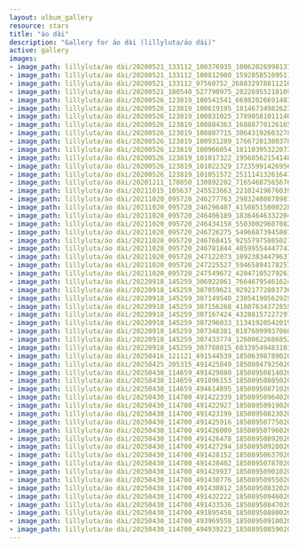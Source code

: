 ```yaml
---
layout: album_gallery
resource: stars
title: "áo dài"
description: "Gallery for áo dài (lillyluta/áo dài)"
active: gallery
images:
- image_path: lillyluta/áo dài/20200521_133112_100376935_1006202699813762_2422000937692752835_n.jpg
- image_path: lillyluta/áo dài/20200521_133112_100812900_1592058510951185_2645880060861256819_n.jpg
- image_path: lillyluta/áo dài/20200521_133112_97560752_2688329788112105_5921492603942024651_n.jpg
- image_path: lillyluta/áo dài/20200521_180540_527790975_2022695521810940_8861520168754871813_n.jpg
- image_path: lillyluta/áo dài/20200526_123819_100541541_669820266914839_1125596010795578759_n.jpg
- image_path: lillyluta/áo dài/20200526_123819_100619195_181467349826230_7824176045278565903_n.jpg
- image_path: lillyluta/áo dài/20200526_123819_100831025_178905810111404_237295772671344860_n.jpg
- image_path: lillyluta/áo dài/20200526_123819_100884363_168887701261651_663032797123283499_n.jpg
- image_path: lillyluta/áo dài/20200526_123819_100887715_3064319260327810_7267441885905883315_n.jpg
- image_path: lillyluta/áo dài/20200526_123819_100931289_176672013803785_3786603808909355305_n.jpg
- image_path: lillyluta/áo dài/20200526_123819_100966054_181103953220739_3341693772509221639_n.jpg
- image_path: lillyluta/áo dài/20200526_123819_101017322_195685621541484_253224799412259788_n.jpg
- image_path: lillyluta/áo dài/20200526_123819_101022329_172359914269568_4681685543076537518_n.jpg
- image_path: lillyluta/áo dài/20200526_123819_101051572_251114132616472_8456720402310692489_n.jpg
- image_path: lillyluta/áo dài/20201211_170850_130892202_716546875656767_9185961076255264007_n.jpg
- image_path: lillyluta/áo dài/20211015_105637_245523663_221024196760397_4290911917804880910_n.jpg
- image_path: lillyluta/áo dài/20211020_095720_246277763_298324808789874_4112662362472223810_n.jpg
- image_path: lillyluta/áo dài/20211020_095720_246296407_415085150002282_1220518086504331104_n.jpg
- image_path: lillyluta/áo dài/20211020_095720_246406189_1836464633220449_6195060839923682478_n.jpg
- image_path: lillyluta/áo dài/20211020_095720_246434158_550300296070820_7688345045708625856_n.jpg
- image_path: lillyluta/áo dài/20211020_095720_246726275_549668739458074_8901538822651420909_n.jpg
- image_path: lillyluta/áo dài/20211020_095720_246768415_925579758050210_3622430778504199779_n.jpg
- image_path: lillyluta/áo dài/20211020_095720_246781844_405995544477421_7972485201257708902_n.jpg
- image_path: lillyluta/áo dài/20211020_095720_247122073_1092383447963782_3142783750003657621_n.jpg
- image_path: lillyluta/áo dài/20211020_095720_247225527_594658941782572_1958716638082240059_n.jpg
- image_path: lillyluta/áo dài/20211020_095720_247549672_420471052792632_5687717458802690713_n.jpg
- image_path: lillyluta/áo dài/20220918_145259_306922861_766467954616248_4943955466305998908_n.jpg
- image_path: lillyluta/áo dài/20220918_145259_307059621_929217728037367_8861526896184416881_n.jpg
- image_path: lillyluta/áo dài/20220918_145259_307149540_2305419056292569_9125538147499599123_n.jpg
- image_path: lillyluta/áo dài/20220918_145259_307156268_418076343728556_3275351160445297358_n.jpg
- image_path: lillyluta/áo dài/20220918_145259_307167424_432881572272975_3681639305824172251_n.jpg
- image_path: lillyluta/áo dài/20220918_145259_307296033_1134192054201977_1488869479862776960_n.jpg
- image_path: lillyluta/áo dài/20220918_145259_307348381_818760999370603_2786194433959146517_n.jpg
- image_path: lillyluta/áo dài/20220918_145259_307433774_126006226868528_80400127759021544_n.jpg
- image_path: lillyluta/áo dài/20220918_145259_307788815_603395494831037_5631282649223426338_n.jpg
- image_path: lillyluta/áo dài/20250416_121121_491544539_18506398789020590_7887668794516378359_n.jpg
- image_path: lillyluta/áo dài/20250425_205315_491425849_18508047925020590_3123518204090000856_n.jpg
- image_path: lillyluta/áo dài/20250430_114659_491429880_18508950814020590_2805104314335276202_n.jpg
- image_path: lillyluta/áo dài/20250430_114659_491896153_18508950805020590_5164371365917190314_n.jpg
- image_path: lillyluta/áo dài/20250430_114659_494614895_18508950871020590_7723598786051779114_n.jpg
- image_path: lillyluta/áo dài/20250430_114700_491422339_18508950964020590_947331621818336284_n.jpg
- image_path: lillyluta/áo dài/20250430_114700_491422927_18508950919020590_3848857652862418962_n.jpg
- image_path: lillyluta/áo dài/20250430_114700_491423199_18508950823020590_9026218542832753645_n.jpg
- image_path: lillyluta/áo dài/20250430_114700_491425916_18508950775020590_4615642038725350609_n.jpg
- image_path: lillyluta/áo dài/20250430_114700_491426009_18508950796020590_5277603725550474147_n.jpg
- image_path: lillyluta/áo dài/20250430_114700_491426478_18508950892020590_4956679587193269114_n.jpg
- image_path: lillyluta/áo dài/20250430_114700_491427294_18508950928020590_3273238991185862832_n.jpg
- image_path: lillyluta/áo dài/20250430_114700_491428152_18508950637020590_468932953230773914_n.jpg
- image_path: lillyluta/áo dài/20250430_114700_491428402_18508950787020590_7437173443646147194_n.jpg
- image_path: lillyluta/áo dài/20250430_114700_491429937_18508950901020590_1700466862220150740_n.jpg
- image_path: lillyluta/áo dài/20250430_114700_491430776_18508950955020590_9151974647010030270_n.jpg
- image_path: lillyluta/áo dài/20250430_114700_491430812_18508950832020590_5298493015846425381_n.jpg
- image_path: lillyluta/áo dài/20250430_114700_491432222_18508950946020590_5972414939137250775_n.jpg
- image_path: lillyluta/áo dài/20250430_114700_491433536_18508950847020590_453548517351931840_n.jpg
- image_path: lillyluta/áo dài/20250430_114700_491895458_18508950880020590_4534512386256822452_n.jpg
- image_path: lillyluta/áo dài/20250430_114700_493969558_18508950910020590_1320272439431760880_n.jpg
- image_path: lillyluta/áo dài/20250430_114700_494939223_18508950859020590_2585117540587314668_n.jpg
---
```

